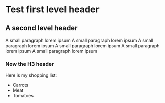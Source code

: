---
---
Test first level header
========================


A second level header
--------------------------
A small paragraph lorem ipsum A small paragraph lorem ipsum A small paragraph lorem ipsum
A small paragraph lorem ipsum A small paragraph lorem ipsum A small paragraph lorem ipsum

### Now the H3 header

Here is my shopping list:

* Carrots
* Meat
* Tomatoes
